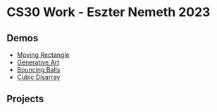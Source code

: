 # CS30 Work - Eszter Nemeth 2023

## Demos
- [Moving Rectangle](02-moving_rectangle)
- [Generative Art](03-generative_art)
- [Bouncing Balls](04-bouncing_balls)
- [Cubic Disarray](05-cubic_disarray)

## Projects
